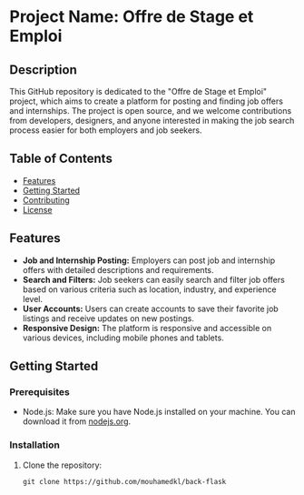 # Project Name: Offre de Stage et Emploi

## Description

This GitHub repository is dedicated to the "Offre de Stage et Emploi" project, which aims to create a platform for posting and finding job offers and internships. The project is open source, and we welcome contributions from developers, designers, and anyone interested in making the job search process easier for both employers and job seekers.

## Table of Contents

- [Features](#features)
- [Getting Started](#getting-started)
- [Contributing](#contributing)
- [License](#license)

## Features

- **Job and Internship Posting:** Employers can post job and internship offers with detailed descriptions and requirements.
- **Search and Filters:** Job seekers can easily search and filter job offers based on various criteria such as location, industry, and experience level.
- **User Accounts:** Users can create accounts to save their favorite job listings and receive updates on new postings.
- **Responsive Design:** The platform is responsive and accessible on various devices, including mobile phones and tablets.

## Getting Started

### Prerequisites

- Node.js: Make sure you have Node.js installed on your machine. You can download it from [nodejs.org](https://nodejs.org/).

### Installation

1. Clone the repository:

   ```shell
   git clone https://github.com/mouhamedkl/back-flask
